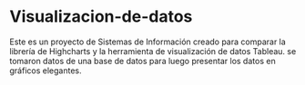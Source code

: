 # Visualizacion-de-datos
Este es un proyecto de Sistemas de Información creado para comparar la librería de Highcharts y la herramienta de visualización de datos Tableau. se tomaron datos de una base de datos para luego presentar los datos en gráficos elegantes.
